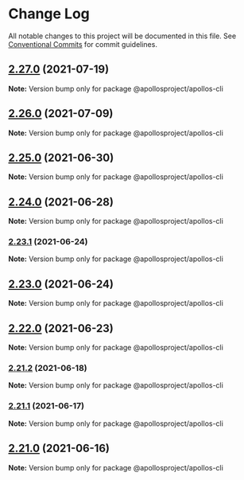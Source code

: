 # Change Log

All notable changes to this project will be documented in this file.
See [Conventional Commits](https://conventionalcommits.org) for commit guidelines.

## [2.27.0](https://github.com/ApollosProject/apollos-apps/compare/v2.26.0...v2.27.0) (2021-07-19)

**Note:** Version bump only for package @apollosproject/apollos-cli





## [2.26.0](https://github.com/ApollosProject/apollos-apps/compare/v2.25.0...v2.26.0) (2021-07-09)

**Note:** Version bump only for package @apollosproject/apollos-cli





## [2.25.0](https://github.com/ApollosProject/apollos-apps/compare/v2.24.0...v2.25.0) (2021-06-30)

**Note:** Version bump only for package @apollosproject/apollos-cli





## [2.24.0](https://github.com/ApollosProject/apollos-apps/compare/v2.23.1...v2.24.0) (2021-06-28)

**Note:** Version bump only for package @apollosproject/apollos-cli





### [2.23.1](https://github.com/ApollosProject/apollos-apps/compare/v2.23.0...v2.23.1) (2021-06-24)

**Note:** Version bump only for package @apollosproject/apollos-cli





## [2.23.0](https://github.com/ApollosProject/apollos-apps/compare/v2.22.0...v2.23.0) (2021-06-24)

**Note:** Version bump only for package @apollosproject/apollos-cli





## [2.22.0](https://github.com/ApollosProject/apollos-apps/compare/v2.21.2...v2.22.0) (2021-06-23)

**Note:** Version bump only for package @apollosproject/apollos-cli





### [2.21.2](https://github.com/ApollosProject/apollos-apps/compare/v2.21.1...v2.21.2) (2021-06-18)

**Note:** Version bump only for package @apollosproject/apollos-cli





### [2.21.1](https://github.com/ApollosProject/apollos-apps/compare/v2.21.0...v2.21.1) (2021-06-17)

**Note:** Version bump only for package @apollosproject/apollos-cli





## [2.21.0](https://github.com/ApollosProject/apollos-apps/compare/v2.20.0...v2.21.0) (2021-06-16)

**Note:** Version bump only for package @apollosproject/apollos-cli
